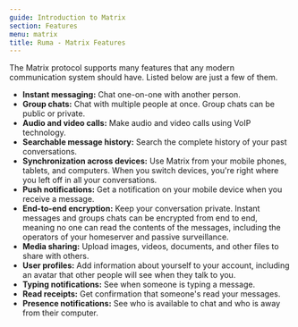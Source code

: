 ```yaml
---
guide: Introduction to Matrix
section: Features
menu: matrix
title: Ruma - Matrix Features
---
```


The Matrix protocol supports many features that any modern communication system should have.
Listed below are just a few of them.

* **Instant messaging:**
  Chat one-on-one with another person.
* **Group chats:**
  Chat with multiple people at once.
  Group chats can be public or private.
* **Audio and video calls:**
  Make audio and video calls using VoIP technology.
* **Searchable message history:**
  Search the complete history of your past conversations.
* **Synchronization across devices:**
  Use Matrix from your mobile phones, tablets, and computers.
  When you switch devices, you're right where you left off in all your conversations.
* **Push notifications:**
  Get a notification on your mobile device when you receive a message.
* **End-to-end encryption:**
  Keep your conversation private. 
  Instant messages and groups chats can be encrypted from end to end, meaning no one can read the contents of the messages, including the operators of your homeserver and passive surveillance.
* **Media sharing:**
  Upload images, videos, documents, and other files to share with others.
* **User profiles:**
  Add information about yourself to your account, including an avatar that other people will see when they talk to you.
* **Typing notifications:**
  See when someone is typing a message.
* **Read receipts:**
  Get confirmation that someone's read your messages.
* **Presence notifications:**
  See who is available to chat and who is away from their computer.
